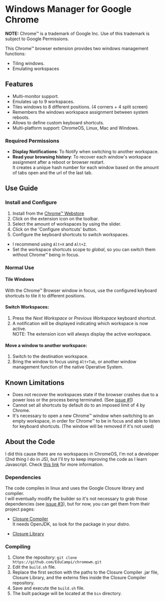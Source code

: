 # Windows Manager for Google Chrome
**NOTE:** Chrome™ is a trademark of Google Inc. Use of this trademark is subject to Google Permissions.  

This Chrome™ browser extension provides two windows management functions:
- Tiling windows.
- Emulating workspaces

## Features
- Multi-monitor support.
- Emulates up to 9 workspaces.
- Tiles windows to 8 different positions. (4 corners + 4 split screen)
- Remembers the windows workspace assignment between system reboots.
- Allows to define custom keyboard shortcuts.
- Multi-platform support: ChromeOS, Linux, Mac and Windows.

### Required Permissions
- **Display Notifications**: To Notify when switching to another workspace.
- **Read your browsing history**: To recover each window's workspace assignment
after a reboot or browser restart.  
It creates a unique hash number for each window based on the amount of tabs open and the url of the last tab.


## Use Guide
### Install and Configure
1. Install from the [Chrome™ Webstore](https://chrome.google.com/webstore/detail/chrome-windows-manager/gophpkegccafhjahoijdembdkbjpiflb)
2. Click on the extension icon on the toolbar.
3. Select the amount of workspaces by using the slider.
4. Click on the 'Configure shortcuts' button.
5. Configure the keyboard shortcuts to switch workspaces.
  - I recommend using `Alt+X` and `Alt+Z`.
  - Set the workspace shortcuts scope to *global*, so you can switch them without Chrome™ being in focus.

### Normal Use
#### Tile Windows
  With the Chrome™ Browser window in focus, use the configured keyboard shortcuts to tile it to different positions.
#### Switch Workspaces:
  1. Press the *Next Workspace* or *Previous Workspace* keyboard shortcut.
  2. A notification will be displayed indicating which workspace is now active.  
  NOTE: The extension icon will always display the active workspace.

#### Move a window to another workspace:
  1. Switch to the destination workspace.
  2. Bring the window to focus using `Alt+Tab`, or another window management
  function of the native Operative System.

## Known Limitations
- Does not recover the workspaces state if the browser crashes due to a power
loss or the process being terminated. (See [issue #1](https://github.com/EduCampi/chromewm/issues/1))
- Cannot set all shortcuts by default do to an imposed limit of 4 by Chrome.
- It's necessary to open a new Chrome™ window when switching to an empty workspace,
in order for Chrome™ to be in focus and able to listen for keyboard shortcuts.
(The window will be removed if it's not used)


## About the Code
I did this cause there are no workspaces in ChromeOS, I'm not a developer (2nd thing I do in JS), but
I'll try to keep improving the code as I learn Javascript.
Check [this link](https://xkcd.com/1513) for more information.

### Dependencies
The code compiles in linux and uses the Google Closure library and compiler.  
I will eventually modify the builder so it's not necessary to grab those dependencies
(see [issue #3](https://github.com/EduCampi/chromewm/issues/3)), but for now, you can get them from their project pages:
- [Closure Compiler](https://github.com/google/closure-compiler)  
It needs OpenJDK, so look for the package in your distro.

- [Closure Library](https://github.com/google/closure-library)


### Compiling
1. Clone the repository: `git clone https://github.com/EduCampi/chromewm.git`
2. Edit the `build.sh` file.
3. Replace the first section with the paths to the Closure Compiler .jar file,
Closure Library, and the externs files inside the Closure Compiler repository.
4. Save and execute the `build.sh` file.
5. The built package will be located at the `bin` directory.
